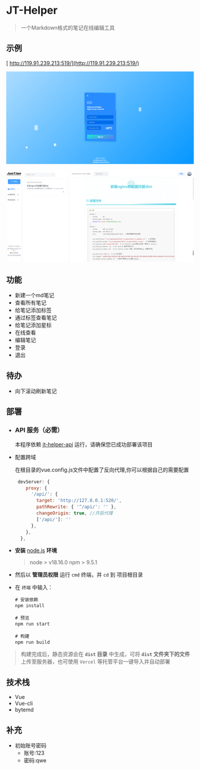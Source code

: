 # JT-Helper

> 一个Markdown格式的笔记在线编辑工具

## 示例

[ http://119.91.239.213:519/](http://119.91.239.213:519/)

![image-20230904232921515](assets/image-20230904232921515.png)

![image-20230904231703372](assets/image-20230904231703372.png)

## 功能

- 新建一个md笔记
- 查看所有笔记
- 给笔记添加标签
- 通过标签查看笔记
- 给笔记添加星标
- 在线查看
- 编辑笔记
- 登录
- 退出

## 待办

- 向下滚动刷新笔记

## 部署

- ### API 服务（必需）

  本程序依赖 [jt-helper-api]() 运行，请确保您已成功部署该项目

- 配置跨域

  在根目录的vue.config.js文件中配置了反向代理,你可以根据自己的需要配置

  ```js
   devServer: {
      proxy: {
        '/api/': {
          target: 'http://127.0.0.1:520/',
          pathRewrite: { '^/api/': '' },
          changeOrigin: true, //开启代理
          ['/api/']: ''
        },
      },
    },
  ```

- **安装** [node.js](https://nodejs.org/zh-cn/) **环境**

  > node > v18.16.0
  > npm > 9.5.1

- 然后以 **管理员权限** 运行 `cmd` 终端，并 `cd` 到 项目根目录

- 在 `终端` 中输入：

  ```
  # 安装依赖
  npm install
  
  # 预览
  npm run start
  
  # 构建
  npm run build
  ```

> 构建完成后，静态资源会在 **`dist` 目录** 中生成，可将 **`dist` 文件夹下的文件**上传至服务器，也可使用 `Vercel` 等托管平台一键导入并自动部署

## 技术栈

- Vue
- Vue-cli
- bytemd

## 补充

- 初始账号密码
  - 账号:123
  - 密码:qwe